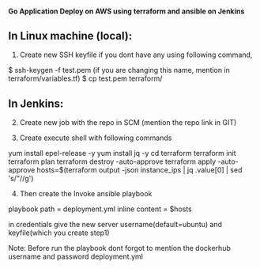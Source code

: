 #### Go Application Deploy on AWS using terraform and ansible on Jenkins

## In Linux machine (local):
1. Create new SSH keyfile if you dont have any using following command,

$ ssh-keygen -f test.pem  (if you are changing this name, mention in terraform/variables.tf)
$ cp test.pem terraform/

## In Jenkins:
2. Create new job with the repo in SCM (mention the repo link in GIT)

3. Create execute shell with following commands

yum install epel-release -y
yum install jq -y
cd terraform
terraform init
terraform plan
terraform destroy -auto-approve
terraform apply -auto-approve
hosts=$(terraform output -json instance_ips | jq .value[0] | sed 's/"//g')

4. Then create the Invoke ansible playbook

playbook path = deployment.yml
inline content = $hosts

in credentials give the new server username(default=ubuntu) and keyfile(which you create step1)

Note: Before run the playbook dont forgot to mention the dockerhub username and password deployment.yml

